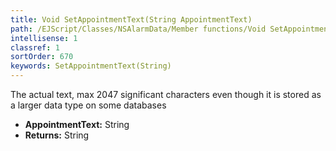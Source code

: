 ```yaml
---
title: Void SetAppointmentText(String AppointmentText)
path: /EJScript/Classes/NSAlarmData/Member functions/Void SetAppointmentText(String p_0)
intellisense: 1
classref: 1
sortOrder: 670
keywords: SetAppointmentText(String)
---
```



The actual text, max 2047 significant characters even though it is stored as a larger data type on some databases



* **AppointmentText:** String
* **Returns:** String


